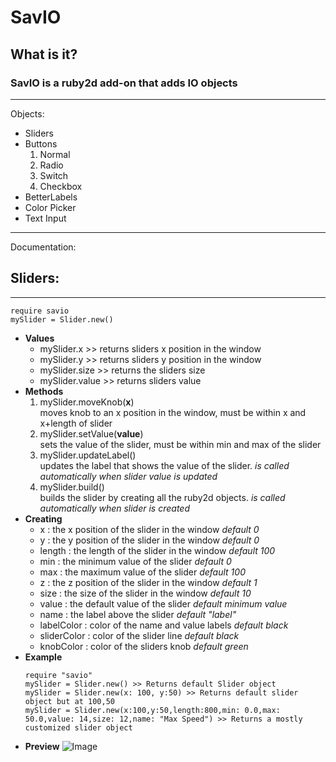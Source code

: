 # SavIO

## What is it?
### SavIO is a **ruby2d** add-on that adds IO objects
---
Objects:
  * Sliders
  * Buttons
    1. Normal
    2. Radio
    3. Switch
    4. Checkbox
  * BetterLabels
  * Color Picker
  * Text Input

---
Documentation:

## Sliders:
---
```
require savio
mySlider = Slider.new()
```
  * **Values**
    * mySlider.x >> returns sliders x position in the window
    * mySlider.y >> returns sliders y position in the window
    * mySlider.size >> returns the sliders size
    * mySlider.value >> returns sliders value
  * **Methods**
    1. mySlider.moveKnob(**x**)  
      moves knob to an x position in the window, must be within x and x+length of slider  
    2. mySlider.setValue(**value**)  
      sets the value of the slider, must be within min and max of the slider  
    3. mySlider.updateLabel()  
      updates the label that shows the value of the slider. _is called automatically when slider value is updated_
    4. mySlider.build()  
      builds the slider by creating all the ruby2d objects. _is called automatically when slider is created_
  * **Creating**
    * x : the x position of the slider in the window _default 0_
    * y : the y position of the slider in the window _default 0_
    * length : the length of the slider in the window _default 100_
    * min : the minimum value of the slider _default 0_
    * max : the maximum value of the slider _default 100_
    * z : the z position of the slider in the window _default 1_
    * size : the size of the slider in the window _default 10_
    * value : the default value of the slider _default minimum value_
    * name : the label above the slider _default "label"_
    * labelColor : color of the name and value labels _default black_
    * sliderColor : color of the slider line _default black_
    * knobColor : color of the sliders knob _default green_
  * **Example**
    ```
    require "savio"   
    mySlider = Slider.new() >> Returns default Slider object  
    mySlider = Slider.new(x: 100, y:50) >> Returns default slider object but at 100,50  
    mySlider = Slider.new(x:100,y:50,length:800,min: 0.0,max: 50.0,value: 14,size: 12,name: "Max Speed") >> Returns a mostly customized slider object  
    ```
  * **Preview**
    ![Image](preview.png "icon")
